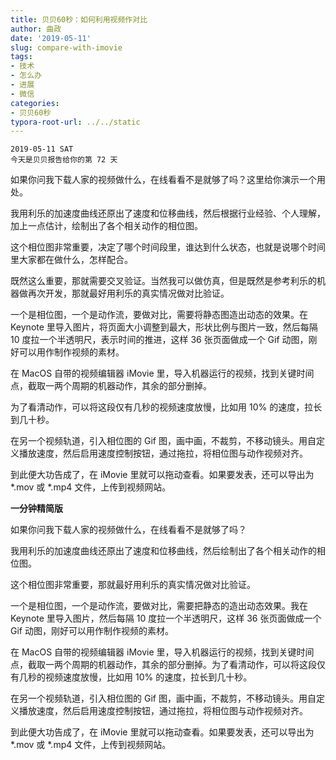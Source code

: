 ```yaml
---
title: 贝贝60秒：如何利用视频作对比
author: 曲政
date: '2019-05-11'
slug: compare-with-imovie
tags:
- 技术
- 怎么办
- 进展
- 微信
categories:
- 贝贝60秒
typora-root-url: ../../static
---
```


```
2019-05-11 SAT
今天是贝贝报告给你的第 72 天
```

如果你问我下载人家的视频做什么，在线看看不是就够了吗？这里给你演示一个用处。

我用利乐的加速度曲线还原出了速度和位移曲线，然后根据行业经验、个人理解，加上一点估计，绘制出了各个相关动作的相位图。

这个相位图非常重要，决定了哪个时间段里，谁达到什么状态，也就是说哪个时间里大家都在做什么，怎样配合。

既然这么重要，那就需要交叉验证。当然我可以做仿真，但是既然是参考利乐的机器做再次开发，那就最好用利乐的真实情况做对比验证。

一个是相位图，一个是动作流，要做对比，需要将静态图造出动态的效果。在 Keynote 里导入图片，将页面大小调整到最大，形状比例与图片一致，然后每隔 10 度拉一个半透明尺，表示时间的推进，这样 36 张页面做成一个 Gif 动图，刚好可以用作制作视频的素材。

在 MacOS 自带的视频编辑器 iMovie 里，导入机器运行的视频，找到关键时间点，截取一两个周期的机器动作，其余的部分删掉。

为了看清动作，可以将这段仅有几秒的视频速度放慢，比如用 10% 的速度，拉长到几十秒。

在另一个视频轨道，引入相位图的 Gif 图，画中画，不裁剪，不移动镜头。用自定义播放速度，然后启用速度控制按钮，通过拖拉，将相位图与动作视频对齐。

到此便大功告成了，在 iMovie 里就可以拖动查看。如果要发表，还可以导出为 *.mov 或 *.mp4 文件，上传到视频网站。

**一分钟精简版**

如果你问我下载人家的视频做什么，在线看看不是就够了吗？

我用利乐的加速度曲线还原出了速度和位移曲线，然后绘制出了各个相关动作的相位图。

这个相位图非常重要，那就最好用利乐的真实情况做对比验证。

一个是相位图，一个是动作流，要做对比，需要把静态的造出动态效果。我在 Keynote 里导入图片，然后每隔 10 度拉一个半透明尺，这样 36 张页面做成一个 Gif 动图，刚好可以用作制作视频的素材。

在 MacOS 自带的视频编辑器 iMovie 里，导入机器运行的视频，找到关键时间点，截取一两个周期的机器动作，其余的部分删掉。为了看清动作，可以将这段仅有几秒的视频速度放慢，比如用 10% 的速度，拉长到几十秒。

在另一个视频轨道，引入相位图的 Gif 图，画中画，不裁剪，不移动镜头。用自定义播放速度，然后启用速度控制按钮，通过拖拉，将相位图与动作视频对齐。

到此便大功告成了，在 iMovie 里就可以拖动查看。如果要发表，还可以导出为 *.mov 或 *.mp4 文件，上传到视频网站。




